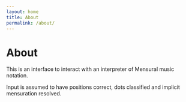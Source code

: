 ```yaml
---
layout: home
title: About
permalink: /about/
---
```


# About

This is an interface to interact with an interpreter of Mensural music notation.

Input is assumed to have positions correct, dots classified and implicit mensuration resolved.

